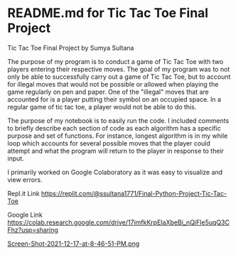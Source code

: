# README.md for Tic Tac Toe Final Project
Tic Tac Toe Final Project by Sumya Sultana 

The purpose of my program is to conduct a game of Tic Tac Toe with two players entering their respective moves. The goal of my program was to not only be able to successfully carry out a game of Tic Tac Toe, but to account for illegal moves that would not be possible or allowed when playing the game regularly on pen and paper. One of the "illegal" moves that are accounted for is a player putting their symbol on an occupied space. In a regular game of tic tac toe, a player would not be able to do this. 

The purpose of my notebook is to easily run the code. I included comments to briefly describe each section of code as each algorithm has a specific purpose and set of functions. For instance, longest algorithm is in my while loop which accounts for several possible moves that the player could attempt and what the program will return to the player in response to their input. 

I primarily worked on Google Colaboratory as it was easy to visualize and view errors.

Repl.it Link
https://replit.com/@ssultana1771/Final-Python-Project-Tic-Tac-Toe

Google Link
https://colab.research.google.com/drive/17imfkKrpEIaXbeBi_nQiFIe5uqQ3CFhz?usp=sharing


[Screen-Shot-2021-12-17-at-8-46-51-PM.png](https://postimg.cc/mzTr0y2F)
